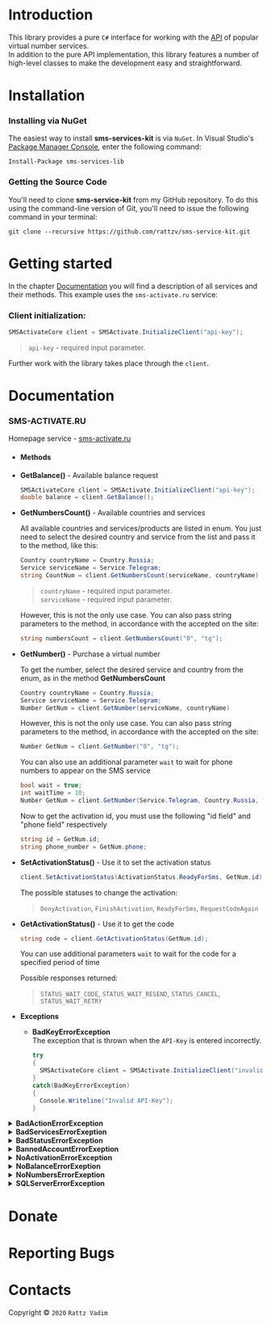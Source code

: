# Introduction
This library provides a pure `C#` interface for working with the [API](https://en.wikipedia.org/wiki/API) of popular virtual number services.  
In addition to the pure API implementation, this library features a number of high-level classes to make the development easy and straightforward.

# Installation
### Installing via NuGet
The easiest way to install **sms-services-kit** is via `NuGet`.
In Visual Studio's [Package Manager Console](http://docs.nuget.org/docs/start-here/using-the-package-manager-console), enter the following command:
```
Install-Package sms-services-lib
```

### Getting the Source Code
You'll need to clone **sms-service-kit** from my GitHub repository. To do this using the command-line version of Git, you'll need to issue the following command in your terminal:
```
git clone --recursive https://github.com/rattzv/sms-service-kit.git
```

# Getting started
In the chapter [Documentation](#Documentation) you will find a description of all services and their methods. This example uses the `sms-activate.ru` service:
### Client initialization:

```csharp
SMSActivateCore client = SMSActivate.InitializeClient("api-key");
```
>`api-key` - required input parameter.  

Further work with the library takes place through the `client`.

# Documentation

### SMS-ACTIVATE.RU
Homepage service - [sms-activate.ru](https://sms-activate.ru/?ref=131777)
- #### Methods  
- **GetBalance()** - Available balance request
    ```csharp
    SMSActivateCore client = SMSActivate.InitializeClient("api-key");
    double balance = client.GetBalance();
    ```
- **GetNumbersCount()** - Available countries and services

  All available countries and services/products are listed in enum. You just need to select the desired country and service from the list and pass it to the method, like this:
  ```csharp
  Country countryName = Country.Russia;
  Service serviceName = Service.Telegram;
  string CountNum = client.GetNumbersCount(serviceName, countryName)
  ```
  > `countryName` - required input parameter.  
    `serviceName` - required input parameter.

  However, this is not the only use case. You can also pass string parameters to the method, in accordance with the accepted on the site:
  ```csharp
  string numbersCount = client.GetNumbersCount("0", "tg");
  ```

- **GetNumber()** - Purchase a virtual number

  To get the number, select the desired service and country from the enum, as in the method **GetNumbersCount**
  ```csharp
  Country countryName = Country.Russia;
  Service serviceName = Service.Telegram;
  Number GetNum = client.GetNumber(serviceName, countryName)
  ```  

    However, this is not the only use case. You can also pass string parameters to the method, in accordance with the accepted on the site:
  ```csharp
  Number GetNum = client.GetNumber("0", "tg");
  ```

  You can also use an additional parameter `wait` to wait for phone numbers to appear on the SMS service

  ```csharp
  bool wait = true;
  int waitTime = 10;
  Number GetNum = client.GetNumber(Service.Telegram, Country.Russia, wait, waitTime)//Waiting for a number within 10 seconds
  ```

  Now to get the activation id, you must use the following "id field" and "phone field" respectively

  ```csharp
  string id = GetNum.id;
  string phone_number = GetNum.phone;
  ```

- **SetActivationStatus()** - Use it to set the activation status
  
  ```csharp
  client.SetActivationStatus(ActivationStatus.ReadyForSms, GetNum.id);
  ```
  The possible statuses to change the activation:
  > `DenyActivation`, `FinishActivation`, `ReadyForSms`, `RequestCodeAgain`

- **GetActivationStatus()** - Use it to get the code

  ```csharp
  string code = client.GetActivationStatus(GetNum.id);
  ```
  You can use additional parameters `wait` to wait for the code for a specified period of time
 
  Possible responses returned:
  > `STATUS_WAIT_CODE`, `STATUS_WAIT_RESEND`, `STATUS_CANCEL`, `STATUS_WAIT_RETRY`


- **Exceptions**
  - **BadKeyErrorException**  
    The exception that is thrown when the `API-Key` is entered incorrectly.
    ```csharp
    try
    {
      SMSActivateCore client = SMSActivate.InitializeClient("invalidAPIKey");
    }
    catch(BadKeyErrorException)
    {
      Console.Writeline("Invalid API-Key");
    }
    ```


<details>
<summary><strong>BadActionErrorException</strong></summary>

  The exception that occurs when an invalid action is performed
</details>
<details>
<summary><strong>BadServicesErrorExeption</strong></summary>

  The exception that incorrect name of the service
  ```csharp
    try
    {
      Number GetNum = client.GetNumber("telegram", "0", wait, 2000);
    }
    catch(BadServicesErrorExeption)
    {
      Console.Writeline("Incorrect name of the service");
    }
  ```  
</details>
<details>
<summary><strong>BadStatusErrorException</strong></summary>

  The Exception when the activation status is incorrect

  ```csharp
    try
    {
      client.SetActivationStatus(ActivationStatus.incorrectStatus);
    }
    catch(BadStatusErrorException)
    {
      Console.Writeline("Incorrect activation status");
    }
  ```  
</details>
<details>
<summary><strong>BannedAccountErrorExeption</strong></summary>

An exception occurs when the account is banned

  ```csharp
    try
    {
      Number GetNum = client.GetNumber(serviceName, countryName)
    }
    catch(BannedAccountErrorExeption)
    {
      Console.Writeline("BANNED");
    }
  ```  
</details>
<details>
<summary><strong>NoActivationErrorException</strong></summary>

An exception occurs when the activation id does not exist

  ```csharp
    try
    {
      client.SetActivationStatus(ActivationStatus.ReadyForSms, GetNum.id);
    }
    catch(NoActivationErrorException)
    {
      Console.Writeline("Activation id does not exist");
    }
  ```  
</details>
<details>
<summary><strong>NoBalanceErrorExeption</strong></summary>

This exception indicates a zero balance

  ```csharp
    try
    {
      Number GetNum = client.GetNumber(serviceName, countryName)
    }
    catch(NoBalanceErrorExeption)
    {
      Console.Writeline("Balance ended");
    }
  ```  
</details>
<details>
<summary><strong>NoNumbersErrorExeption</strong></summary>

An exception that occurs when there are no numbers on the service

  ```csharp
    try
    {
      Number GetNum = client.GetNumber(serviceName, countryName)
    }
    catch(NoNumbersErrorExeption)
    {
      Console.Writeline("NO NUMBERS");
    }
  ```  
</details>
<details>
<summary><strong>SQLServerErrorException</strong></summary>

Exception that occurs when an SQL server error occurs

  ```csharp
    try
    {
      double balance = client.GetBalance();
    }
    catch(SQLServerErrorException)
    {
      Console.Writeline("ERROR SQL");
    }
  ```  
</details>

# Donate
# Reporting Bugs
# Contacts
Copyright © `2020` `Rattz Vadim`
